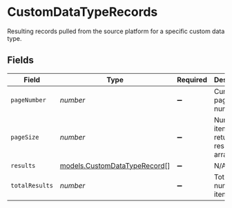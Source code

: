 # CustomDataTypeRecords

Resulting records pulled from the source platform for a specific custom data type.


## Fields

| Field                                                              | Type                                                               | Required                                                           | Description                                                        |
| ------------------------------------------------------------------ | ------------------------------------------------------------------ | ------------------------------------------------------------------ | ------------------------------------------------------------------ |
| `pageNumber`                                                       | *number*                                                           | :heavy_minus_sign:                                                 | Current page number.                                               |
| `pageSize`                                                         | *number*                                                           | :heavy_minus_sign:                                                 | Number of items to return in results array.                        |
| `results`                                                          | [models.CustomDataTypeRecord](../models/customdatatyperecord.md)[] | :heavy_minus_sign:                                                 | N/A                                                                |
| `totalResults`                                                     | *number*                                                           | :heavy_minus_sign:                                                 | Total number of items.                                             |